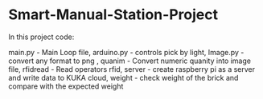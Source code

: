 # Smart-Manual-Station-Project
In this project code:

main.py - Main Loop file,
arduino.py - controls pick by light,
Image.py - convert any format to png ,
quanim - Convert numeric quanity into image file,
rfidread - Read operators rfid,
server - create raspberry pi as a server and write data to KUKA cloud,
weight - check weight of the brick and compare with the expected weight

